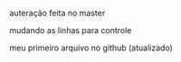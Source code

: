 auteração feita no master

mudando as linhas para controle 


meu primeiro arquivo no github (atualizado)